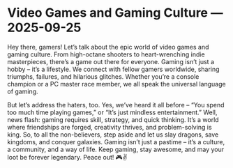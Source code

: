# Video Games and Gaming Culture — 2025-09-25

Hey there, gamers! Let’s talk about the epic world of video games and gaming culture. From high-octane shooters to heart-wrenching indie masterpieces, there’s a game out there for everyone. Gaming isn’t just a hobby – it’s a lifestyle. We connect with fellow gamers worldwide, sharing triumphs, failures, and hilarious glitches. Whether you’re a console champion or a PC master race member, we all speak the universal language of gaming.

But let’s address the haters, too. Yes, we’ve heard it all before – “You spend too much time playing games,” or “It’s just mindless entertainment.” Well, news flash: gaming requires skill, strategy, and quick thinking. It’s a world where friendships are forged, creativity thrives, and problem-solving is king. So, to all the non-believers, step aside and let us slay dragons, save kingdoms, and conquer galaxies. Gaming isn’t just a pastime – it’s a culture, a community, and a way of life. Keep gaming, stay awesome, and may your loot be forever legendary. Peace out! 🎮✌️